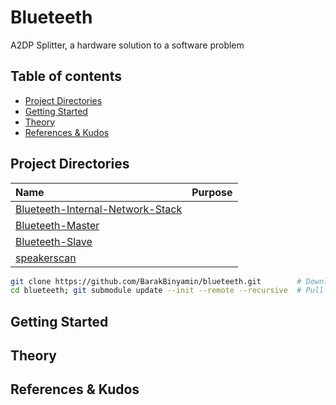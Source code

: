 # Blueteeth
A2DP Splitter, a hardware solution to a software problem

## Table of contents
- [Project Directories](#project-directories)
- [Getting Started](#getting-started)
- [Theory](#theory)
- [References & Kudos](#references--kudos)

## Project Directories
| Name                                                               | Purpose                                       | 
| :--                                                                | :--                                           |
|[Blueteeth-Internal-Network-Stack](Blueteeth-Internal-Network-Stack)|                                               |
|[Blueteeth-Master](Blueteeth-Master)                                |                                               |
|[Blueteeth-Slave](Blueteeth-Slave)                                  |                                               |
|[speakerscan](speakerscan)                                          |                                               |

```bash
git clone https://github.com/BarakBinyamin/blueteeth.git        # Download this repo locally
cd blueteeth; git submodule update --init --remote --recursive  # Pull all the submodules too
```

## Getting Started
## Theory
## References & Kudos
